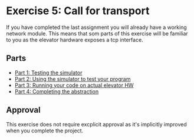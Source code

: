 # Exercise 5: Call for transport

If you have completed the last assignment you will already have a working network module. This means that som parts of this exercise will be familiar to you as the elevator hardware exposes a tcp interface.

## Parts
- [Part 1: Testing the simulator](./Part1/README.md)
- [Part 2: Using the simulator to test your program](./Part2/README.md)
- [Part 3: Running your code on actual elevator HW](./Part3/README.md)
- [Part 4: Completing the abstraction](./Part4/README.md)


## Approval
This exercise does not require excplicit approval as it's implicitly improved when you complete the project.
